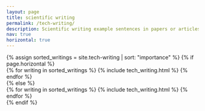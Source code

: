 ```yaml
---
layout: page
title: scientific writing
permalink: /tech-writing/
description: Scientific writing example sentences in papers or articles.
nav: true
horizontal: true
---
```

<div class="projects">
  <!-- Display projects without categories -->
    {% assign sorted_writings = site.tech-writing | sort: "importance" %}
    <!-- Generate cards for each writing -->
    {% if page.horizontal %}
      <div class="container">
        <div class="row row-cols-4">
        {% for writing in sorted_writings %}
          {% include tech_writing.html %}
        {% endfor %}
        </div>
      </div>
    {% else %}
      <div class="grid">
        {% for writing in sorted_writings %}
          {% include tech_writing.html %}
        {% endfor %}
      </div>
    {% endif %}

</div>
